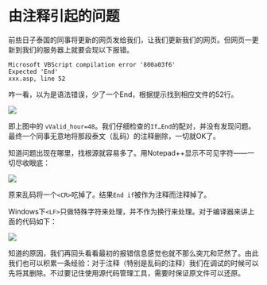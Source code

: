 由注释引起的问题
========

前些日子泰国的同事将更新的网页发给我们，让我们更新我们的网页。但网页一更新到我们的服务器上就要会现以下报错。

```text
Microsoft VBScript compilation error '800a03f6'
Expected 'End'
xxx.asp, line 52
```

咋一看，以为是语法错误，少了一个End，根据提示找到相应文件的52行。

![](http://images.cnblogs.com/cnblogs_com/Jerry-Chou/WindowsLiveWriter/d67277e7b2de_9492/expect_end_thumb_1.png)

即上图中的 `vValid_hour=48`。我们仔细检查的`If…End`的配对，并没有发现问题。最终一个同事无意地将那段泰文（乱码）的注释删除，一切就OK了。

知道问题出现在哪里，找根源就容易多了。用Notepad++显示不可见字符——一切尽收眼底：

![](http://images.cnblogs.com/cnblogs_com/Jerry-Chou/WindowsLiveWriter/d67277e7b2de_9492/expect_end_comment_thumb.png)

原来乱码将一个`<CR>`吃掉了。结果`End if`被作为注释而注释掉了。

Windows下`<LF>`只做特殊字符来处理，并不作为换行来处理。对于编译器来讲上面的代码如下：

![](http://images.cnblogs.com/cnblogs_com/Jerry-Chou/WindowsLiveWriter/d67277e7b2de_9492/expect_end_compiler_view_thumb.png)

知道的原因，我们再回头看看最初的报错信息感觉也就不那么突兀和茫然了。由此我们也可以积累一条经验：对于注释（特别是乱码的注释）我们在调试的时候可以先将其删除。不过要记住使用源代码管理工具，需要时保证原文件可以还原。

